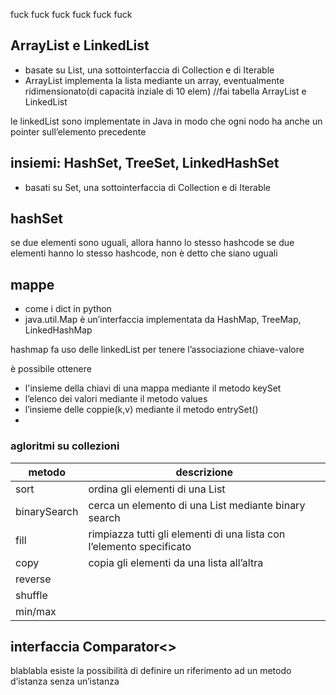 fuck fuck fuck fuck fuck fuck

## ArrayList e LinkedList
- basate su List, una sottointerfaccia di Collection e di Iterable
- ArrayList implementa la lista mediante un array, eventualmente ridimensionato(di capacità inziale di 10 elem)
//fai tabella ArrayList e LinkedList

le linkedList sono implementate in Java in modo che ogni nodo ha anche un pointer sull’elemento precedente


## insiemi: HashSet, TreeSet, LinkedHashSet

- basati su Set, una sottointerfaccia di Collection e di Iterable

## hashSet
se due elementi sono uguali, allora hanno lo stesso hashcode
se due elementi hanno lo stesso hashcode, non è detto che siano uguali 

## mappe
- come i dict in python
- java.util.Map è un’interfaccia implementata da HashMap, TreeMap, LinkedHashMap


hashmap fa uso delle linkedList per tenere l’associazione chiave-valore

 è possibile ottenere 
 - l'insieme della chiavi di una mappa mediante il metodo keySet
 - l’elenco dei valori mediante il metodo values
 - l’insieme delle coppie(k,v) mediante il metodo entrySet()
-
### agloritmi su collezioni

| metodo       | descrizione                                                          |
| ------------ | -------------------------------------------------------------------- |
| sort         | ordina gli elementi di una List                                      |
| binarySearch | cerca un elemento di una List mediante binary search                 |
| fill         | rimpiazza tutti gli elementi di una lista con l’elemento specificato |
| copy         | copia gli elementi da una lista all’altra                            |
| reverse      |                                                                      |
| shuffle      |                                                                      |
| min/max      |                                                                      |

## interfaccia Comparator<>


blablabla
esiste la possibilità di definire un riferimento ad un metodo d’istanza senza un’istanza